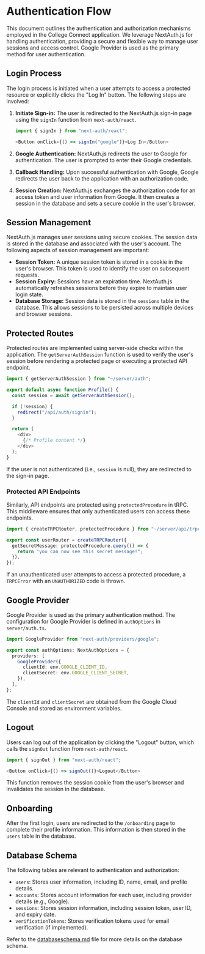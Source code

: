 # Authentication Flow

This document outlines the authentication and authorization mechanisms employed in the College Connect application. We leverage NextAuth.js for handling authentication, providing a secure and flexible way to manage user sessions and access control. Google Provider is used as the primary method for user authentication.

## Login Process

The login process is initiated when a user attempts to access a protected resource or explicitly clicks the "Log In" button. The following steps are involved:

1.  **Initiate Sign-in:** The user is redirected to the NextAuth.js sign-in page using the `signIn` function from `next-auth/react`.

    ```typescript
    import { signIn } from "next-auth/react";

    <Button onClick={() => signIn("google")}>Log In</Button>
    ```

2.  **Google Authentication:** NextAuth.js redirects the user to Google for authentication. The user is prompted to enter their Google credentials.

3.  **Callback Handling:** Upon successful authentication with Google, Google redirects the user back to the application with an authorization code.

4.  **Session Creation:** NextAuth.js exchanges the authorization code for an access token and user information from Google. It then creates a session in the database and sets a secure cookie in the user's browser.

## Session Management

NextAuth.js manages user sessions using secure cookies. The session data is stored in the database and associated with the user's account. The following aspects of session management are important:

*   **Session Token:** A unique session token is stored in a cookie in the user's browser. This token is used to identify the user on subsequent requests.
*   **Session Expiry:** Sessions have an expiration time. NextAuth.js automatically refreshes sessions before they expire to maintain user login state.
*   **Database Storage:** Session data is stored in the `sessions` table in the database. This allows sessions to be persisted across multiple devices and browser sessions.

## Protected Routes

Protected routes are implemented using server-side checks within the application. The `getServerAuthSession` function is used to verify the user's session before rendering a protected page or executing a protected API endpoint.

```typescript
import { getServerAuthSession } from "~/server/auth";

export default async function Profile() {
  const session = await getServerAuthSession();

  if (!session) {
    redirect("/api/auth/signin");
  }

  return (
    <div>
      {/* Profile content */}
    </div>
  );
}
```

If the user is not authenticated (i.e., `session` is null), they are redirected to the sign-in page.

### Protected API Endpoints

Similarly, API endpoints are protected using `protectedProcedure` in tRPC. This middleware ensures that only authenticated users can access these endpoints.

```typescript
import { createTRPCRouter, protectedProcedure } from "~/server/api/trpc";

export const userRouter = createTRPCRouter({
  getSecretMessage: protectedProcedure.query(() => {
    return "you can now see this secret message!";
  }),
});
```

If an unauthenticated user attempts to access a protected procedure, a `TRPCError` with an `UNAUTHORIZED` code is thrown.

## Google Provider

Google Provider is used as the primary authentication method. The configuration for Google Provider is defined in `authOptions` in `server/auth.ts`.

```typescript
import GoogleProvider from "next-auth/providers/google";

export const authOptions: NextAuthOptions = {
  providers: [
    GoogleProvider({
      clientId: env.GOOGLE_CLIENT_ID,
      clientSecret: env.GOOGLE_CLIENT_SECRET,
    }),
  ],
};
```

The `clientId` and `clientSecret` are obtained from the Google Cloud Console and stored as environment variables.

## Logout

Users can log out of the application by clicking the "Logout" button, which calls the `signOut` function from `next-auth/react`.

```typescript
import { signOut } from "next-auth/react";

<Button onClick={() => signOut()}>Logout</Button>
```

This function removes the session cookie from the user's browser and invalidates the session in the database.

## Onboarding

After the first login, users are redirected to the `/onboarding` page to complete their profile information. This information is then stored in the `users` table in the database.

## Database Schema

The following tables are relevant to authentication and authorization:

*   `users`: Stores user information, including ID, name, email, and profile details.
*   `accounts`: Stores account information for each user, including provider details (e.g., Google).
*   `sessions`: Stores session information, including session token, user ID, and expiry date.
*   `verificationTokens`: Stores verification tokens used for email verification (if implemented).

Refer to the [databaseschema.md](databaseschema.md) file for more details on the database schema.

